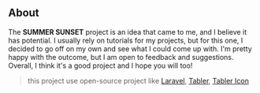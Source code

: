 ## About
The **SUMMER SUNSET** project is an idea that came to me, and I believe it has potential. I usually rely on tutorials for my projects, but for this one, I decided to go off on my own and see what I could come up with. I'm pretty happy with the outcome, but I am open to feedback and suggestions. Overall, I think it's a good project and I hope you will too!
> this project use open-source project like [Laravel](https://laravel.com/), [Tabler](https://tabler.io/), [Tabler Icon](https://tabler-icons.io/)
